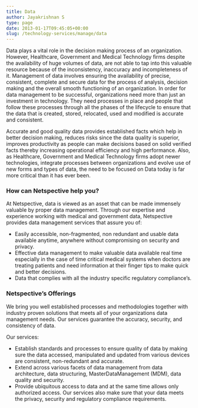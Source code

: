 ```yaml
---
title: Data
author: Jayakrishnan S
type: page
date: 2013-01-17T09:45:05+00:00
slug: /technology-services/manage/data
---
```

Data plays a vital role in the decision making process of an organization. However, Healthcare, Government and Medical Technology firms despite the availability of huge volumes of data, are not able to tap into this valuable resource because of the inconsistency, inaccuracy and incompleteness of it. Management of data involves ensuring the availability of precise, consistent, complete and secure data for the process of analysis, decision making and the overall smooth functioning of an organization. In order for data management to be successful, organizations need more than just an investment in technology. They need processes in place and people that follow these processes through all the phases of the lifecycle to ensure that the data that is created, stored, relocated, used and modified is accurate and consistent.

Accurate and good quality data provides established facts which help in better decision making, reduces risks since the data quality is superior, improves productivity as people can make decisions based on solid verified facts thereby increasing operational efficiency and high performance. Also, as Healthcare, Government and Medical Technology firms adopt newer technologies, integrate processes between organizations and evolve use of new forms and types of data, the need to be focused on Data today is far more critical than it has ever been.

### How can Netspective help you?

At Netspective, data is viewed as an asset that can be made immensely valuable by proper data management. Through our expertise and experience working with medical and government data, Netspective provides data management services that assure you of:

* Easily accessible, non-fragmented, non redundant and usable data available anytime, anywhere without compromising on security and privacy.
* Effective data management to make valuable data available real time especially in the case of time critical medical systems when doctors are treating patients and need information at their finger tips to make quick and better decisions.
* Data that complies with all the industry specific regulatory compliance’s.

### Netspective’s Offerings

We bring you well established processes and methodologies together with industry proven solutions that meets all of your organizations data management needs. Our services guarantee the accuracy, security, and consistency of data.

Our services:

* Establish standards and processes to ensure quality of data by making sure the data accessed, manipulated and updated from various devices are consistent, non-redundant and accurate.
* Extend across various facets of data management from data architecture, data structuring, MasterDataManagement (MDM), data quality and security.
* Provide ubiquitous access to data and at the same time allows only authorized access. Our services also make sure that your data meets the privacy, security and regulatory compliance requirements.